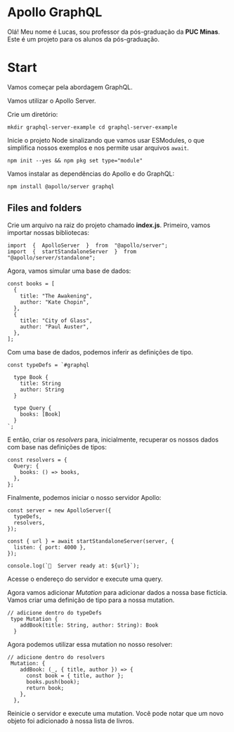 # Apollo GraphQL

Olá! Meu nome é Lucas, sou professor da pós-graduação da **PUC Minas**. Este é um projeto para os alunos da pós-graduação.

# Start

Vamos começar pela abordagem GraphQL.

Vamos utilizar o Apollo Server. 

Crie um diretório:

```
mkdir graphql-server-example cd graphql-server-example
```
Inicie o projeto Node sinalizando que vamos usar ESModules, o que simplifica nossos exemplos e nos permite usar arquivos `await`.
```
npm init --yes && npm pkg set type="module"
```
Vamos instalar as dependências do Apollo e do GraphQL:
```
npm install @apollo/server graphql
```

## Files and folders

Crie um arquivo na raiz do projeto chamado **index.js**. 
Primeiro, vamos importar nossas bibliotecas:
```
import  {  ApolloServer  }  from  "@apollo/server";
import  {  startStandaloneServer  }  from  "@apollo/server/standalone";
```
Agora, vamos simular uma base de dados:
```
const books = [
  {
    title: "The Awakening",
    author: "Kate Chopin",
  },
  {
    title: "City of Glass",
    author: "Paul Auster",
  },
];
```
Com uma base de dados, podemos inferir as definições de tipo.
```
const typeDefs = `#graphql

  type Book {
    title: String
    author: String
  }

  type Query {
    books: [Book]
  }
`;
```
E então, criar os *resolvers* para, inicialmente, recuperar os nossos dados com base nas definições de tipos:
```
const resolvers = {
  Query: {
    books: () => books,
  },
};
```
Finalmente, podemos iniciar o nosso servidor Apollo:
```
const server = new ApolloServer({
  typeDefs,
  resolvers,
});

const { url } = await startStandaloneServer(server, {
  listen: { port: 4000 },
});

console.log(`🚀  Server ready at: ${url}`);
```
Acesse o endereço do servidor e execute uma query. 

Agora vamos adicionar *Mutation* para adicionar dados a nossa base fictícia.
Vamos criar uma definição de tipo para a nossa mutation.
```
// adicione dentro do typeDefs
 type Mutation {
    addBook(title: String, author: String): Book
  }
```
Agora podemos utilizar essa mutation no nosso resolver:
```
// adicione dentro do resolvers
 Mutation: {
    addBook: (_, { title, author }) => {
      const book = { title, author };
      books.push(book);
      return book;
    },
  },
  ```
  Reinicie o servidor e execute uma mutation. Você pode notar que um novo objeto foi adicionado à nossa lista de livros.


